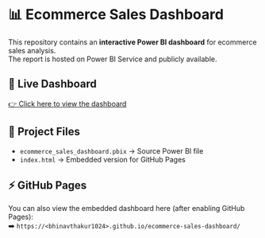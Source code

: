 # 📊 Ecommerce Sales Dashboard

This repository contains an **interactive Power BI dashboard** for ecommerce sales analysis.  
The report is hosted on Power BI Service and publicly available.

## 🚀 Live Dashboard
[👉 Click here to view the dashboard](https://app.powerbi.com/view?r=eyJrIjoiMmZmZWYzM2QtMTNmNy00MDdiLThiZWYtMGRhOTBmYzk5MjYwIiwidCI6IjM0YmQ4YmVkLTJhYzEtNDFhZS05ZjA4LTRlMGEzZjExNzA2YyJ9)

## 📂 Project Files
- `ecommerce_sales_dashboard.pbix` → Source Power BI file  
- `index.html` → Embedded version for GitHub Pages  

## ⚡ GitHub Pages
You can also view the embedded dashboard here (after enabling GitHub Pages):  
➡️ `https://<bhinavthakur1024>.github.io/ecommerce-sales-dashboard/`
